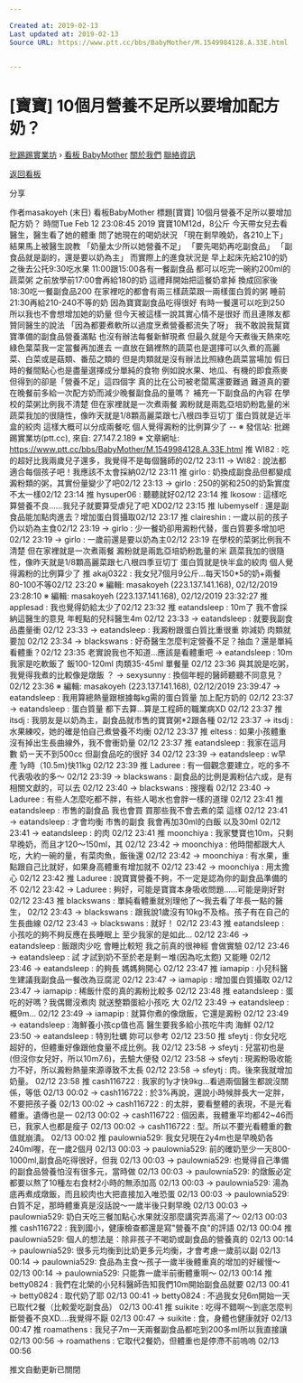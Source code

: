 ```yaml
---

Created at: 2019-02-13
Last updated at: 2019-02-13
Source URL: https://www.ptt.cc/bbs/BabyMother/M.1549984128.A.33E.html


---
```


# [寶寶] 10個月營養不足所以要增加配方奶？


[批踢踢實業坊](https://www.ptt.cc/bbs/) › [看板 BabyMother](https://www.ptt.cc/bbs/BabyMother/index.html) [關於我們](https://www.ptt.cc/about.html) [聯絡資訊](https://www.ptt.cc/contact.html)

[返回看板](https://www.ptt.cc/bbs/BabyMother/index.html)

分享

作者masakoyeh (末日)
看板BabyMother
標題\[寶寶\] 10個月營養不足所以要增加配方奶？
時間Tue Feb 12 23:08:45 2019
寶寶10M12d，8公斤 今天帶女兒去看醫生，醫生看了她的體重 問了她現在的喝奶狀況 「現在剩早晚奶，各210上下」 結果馬上被醫生說教 「奶量太少所以她營養不足」 「要先喝奶再吃副食品」 「副食品就是副的，還是要以奶為主」 而實際上的進食狀況是 早上起床先給210的奶 之後去公托9:30吃水果 11:00跟15:00各有一餐副食品 都可以吃完一碗約200ml的蔬菜粥 之前放學前17:00會再給180的奶 這禮拜開始把這餐奶拿掉 換成回家後18:30吃一餐副食品200 在家裡吃的都會有兩三樣蔬菜跟一兩樣蛋白質的粥 睡前21:30再給210-240不等的奶 因為寶寶副食品吃得很好 有時一餐還可以吃到250 所以我也不會想增加她的奶量 但今天被這樣一說其實心情不是很好 而且連隊友都贊同醫生的說法 「因為都要煮軟所以過度烹煮營養都流失了呀」 我不敢說我幫寶寶準備的副食品營養滿點 也沒有辦法每餐新鮮現煮 但最久就是今天煮後天熱來吃 綠色葉菜我一定當餐再加進去 一直放在鍋裡熬的蔬菜也是選擇可以久煮的高麗菜、白菜或是菇類、番茄之類的 但是肉類就是沒有辦法比照綠色蔬菜當場加 假日時的餐間點心也是盡量選擇成分單純的食物 例如說水果、地瓜、有機的即食燕麥 但得到的卻是「營養不足」這四個字 真的比在公司被老闆罵還要難過 難道真的要在晚餐前多給一次配方奶而減少晚餐副食品的量嗎？ 補充一下副食品的內容 在學校的菜粥比例我不清楚 但在家裡就是一次煮兩餐 澱粉就是兩匙亞培奶粉匙量的米 蔬菜我加的很隨性，像昨天就是1/8顆高麗菜跟七八根四季豆切丁 蛋白質就是近半盒的絞肉 這樣大概可以分成兩餐吃 個人覺得澱粉的比例算少了 -- ※ 發信站: 批踢踢實業坊(ptt.cc), 來自: 27.147.2.189 ※ 文章網址: <https://www.ptt.cc/bbs/BabyMother/M.1549984128.A.33E.html>
推 WI82 : 吃的超好比我兩歲兒子還多，我覺得不是每個醫師的02/12 23:11
→ WI82 : 說法都適合每個孩子吧！我應該不太會採納02/12 23:11
推 girlo : 奶換成副食品但都變成澱粉類的粥，其實份量變少了吧02/12 23:13
→ girlo : 250的粥和250的奶紮實度不太一樣02/12 23:14
推 hysuper06 : 聽聽就好02/12 23:14
推 lkosow : 這樣吃算營養不良……我兒子就要算受虐兒了吧 XD02/12 23:15
推 lubemyself : 還是副食品能加點肉進去？增加蛋白質攝取02/12 23:17
推 claireshin : 一歲以前的孩子仍以奶為主食02/12 23:19
→ girlo : 少一餐奶卻用澱粉代替，蛋白質要多增加吧02/12 23:19
→ girlo : 一歲前還是要以奶為主02/12 23:19
在學校的菜粥比例我不清楚 但在家裡就是一次煮兩餐 澱粉就是兩匙亞培奶粉匙量的米 蔬菜我加的很隨性，像昨天就是1/8顆高麗菜跟七八根四季豆切丁 蛋白質就是快半盒的絞肉 個人覺得澱粉的比例算少了
推 akaj0322 : 我女兒7個月9公斤...每天150\*5的奶+兩餐80-100不等02/12 23:20
※ 編輯: masakoyeh (223.137.141.168), 02/12/2019 23:28:10 ※ 編輯: masakoyeh (223.137.141.168), 02/12/2019 23:32:27
推 applesad : 我也覺得奶給太少了02/12 23:32
推 eatandsleep : 10m了 我不會採納這醫生的意見 年輕點的兒科醫生4m 02/12 23:33
→ eatandsleep : 就要我副食品盡量衝 02/12 23:33
→ eatandsleep : 我澱粉跟蛋白質比重很重 妳減奶 肉類就要加 02/12 23:34
→ blackswans : 好奇醫生怎麼判定營養不足？抽血？還是單純看體重？02/12 23:35
老實說我也不知道...應該是看體重吧
→ eatandsleep : 10m我家是吃軟飯了 飯100-120ml 肉類35-45ml 單餐量 02/12 23:36
與其說是吃粥，我覺得我煮的比較像是燉飯 ？
→ sexysunny : 換個年輕的醫師聽聽不同意見？ 02/12 23:36
※ 編輯: masakoyeh (223.137.141.168), 02/12/2019 23:39:47
→ eatandsleep : 我用算總熱量跟根據每kg需的蛋白質量 加上配方奶的 02/12 23:37
→ eatandsleep : 蛋白質量 都下去算...算是工程師的職業病XD 02/12 23:37
推 itsdj : 我朋友是以奶為主，副食品就市售的寶寶粥\*2跟各種 02/12 23:37
→ itsdj : 水果練咬，她的確是怕自己煮營養不均衡 02/12 23:37
推 eltess : 如果小孩體重沒有掉出生長曲線外，我不會衝奶量 02/12 23:37
推 eatandsleep : 我家在這月數 奶ㄧ天不到500cc 但副食品吃的很好 34 02/12 23:39
→ eatandsleep : w早產 1y時（10.5m)快11kg 02/12 23:39
推 Laduree : 有一個觀念要建立，吃的多不代表吸收的多～ 02/12 23:39
→ blackswans : 副食品的比例是澱粉佔六成，是有相關文獻的，可以去 02/12 23:40
→ blackswans : 搜搜看 02/12 23:40
→ Laduree : 有些人怎麼吃都不胖，有些人喝水也會胖一樣的道理 02/12 23:41
推 eatandsleep : 市售的副食品 我也會買 買那些我不會去煮的菜 這樣 02/12 23:41
→ eatandsleep : 才會均衡 市售的副食 我會再加30ml的白飯 以及30ml 02/12 23:41
→ eatandsleep : 的肉 02/12 23:41
推 moonchiya : 我家雙寶也10m，只剩早晚奶，而且才120～150ml，其 02/12 23:42
→ moonchiya : 他時間都跟大人吃，大約一碗的量，有菜肉魚，飯後還 02/12 23:42
→ moonchiya : 有水果，重點跟自己比就好，如果身高體重有增加就不 02/12 23:42
→ moonchiya : 用太擔心 02/12 23:42
推 Laduree : 說寶寶營養不夠，不一定是認為你的副食品準備的不 02/12 23:42
→ Laduree : 夠好，可能是寶寶本身吸收問題......可能是剛好對 02/12 23:43
推 blackswans : 單純看體重就別理他了～我去看了年長一點的醫生， 02/12 23:43
→ blackswans : 跟我說1歲沒有10kg不及格。孩子有在自己的生長曲線 02/12 23:43
→ blackswans : 就好！ 02/12 23:43
推 eatandsleep : 小孩吃的夠不夠反應在長睡眠上 至少我家的是如此... 02/12 23:46
→ eatandsleep : 飯跟肉少吃 會睡比較短 我之前真的很神經 會做實驗 02/12 23:46
→ eatandsleep : 試 才試到奶不至於老是剩ㄧ堆(因為吃太飽) 又能睡 02/12 23:46
→ eatandsleep : 的夠長 媽媽夠開心 02/12 23:47
推 iamapip : 小兒科醫生建議我副食品一餐改為豆腐泥 02/12 23:47
→ iamapip : 增加蛋白質攝取 02/12 23:47
→ iamapip : 稀飯什麼的真的澱粉比較多 02/12 23:48
推 eatandsleep : 蛋吃的好嗎？我偶爾沒煮肉 就送整顆蛋給小孩吃 大 02/12 23:49
→ eatandsleep : 概9m... 02/12 23:49
→ iamapip : 就算你煮的像燉飯，它還是澱粉 02/12 23:49
→ eatandsleep : 海鮮養小孩cp值也高 醫生要我多給小孩吃牛肉 海鮮 02/12 23:50
→ eatandsleep : 特別牡蠣 妳可以參考 02/12 23:50
推 sfeytj : 你女兒吃超好的，但體重好像跟他食量不成比例。我 02/12 23:58
→ sfeytj : 兒當初也是(但沒你女兒好，所以10m7.6)，去驗大便發 02/12 23:58
→ sfeytj : 現澱粉吸收能力不好，所以澱粉熱量來源導致不太長 02/12 23:58
→ sfeytj : 肉。後來我就增加奶量。 02/12 23:58
推 cash116722 : 我家的1y才快9kg...看過兩個醫生都說沒關係，等低 02/13 00:02
→ cash116722 : 於3%再說，還說小時候胖長大一定胖，不要把孩子養 02/13 00:02
→ cash116722 : 的太胖，要看整體的表現，不是光看體重。遺傳也是一 02/13 00:02
→ cash116722 : 個因素，我體重平均都42~46而已，我家人也都是瘦子 02/13 00:02
→ cash116722 : 型。所以不要光看體重的數值就崩潰。 02/13 00:02
推 paulownia529: 我女兒現在2y4m也是早晚奶各240ml喔，在一歲2個月 02/13 00:03
→ paulownia529: 前的確奶至少一天800-1000ml,副食品吃得很好，但我 02/13 00:03
→ paulownia529: 也覺得自己準備的副食品營養怕沒有很多元，當時做 02/13 00:03
→ paulownia529: 的燉飯必定都要以熬了10種左右食材2小時的無添加高 02/13 00:03
→ paulownia529: 湯為底再煮成燉飯，而且絞肉也大把直接加入唯恐蛋 02/13 00:03
→ paulownia529: 白質不足，那時體重真是沒話說～一歲半後只剩早晚 02/13 00:03
→ paulownia529: 奶白天吃三餐加點心水果就沒那麼講究弄高湯了～ 02/13 00:03
推 cash116722 : 我到國小，健康檢查都還是寫"營養不良"的評語 02/13 00:04
推 paulownia529: 個人的想法是：除非孩子不喝奶或副食品的營養真的 02/13 00:14
→ paulownia529: 很多元均衡到比奶更多元均衡，才會考慮一歲前以副 02/13 00:14
→ paulownia529: 食品為主食～孩子一歲半後體重真的增加的好緩慢～ 02/13 00:14
→ paulownia529: 只能靠一歲半前衝體重啊～ 02/13 00:14
推 betty0824 : 我們在北榮的小兒科醫師告知我們10m開始副食品就要 02/13 00:41
→ betty0824 : 取代奶了耶 02/13 00:41
→ betty0824 : 不過我女兒6m開始一天已取代2餐（比較愛吃副食品） 02/13 00:41
推 suikite : 吃得不錯啊～到底怎麼判斷營養不良XD....我覺得不厭 02/13 00:47
→ suikite : 食，身體也健康就好 02/13 00:47
推 roamathens : 我兒子7m一天兩餐副食品都吃到200多ml所以我直接讓 02/13 00:56
→ roamathens : 它取代2餐奶，但體重也是停滯不前嗚嗚 02/13 00:56

推文自動更新已關閉

